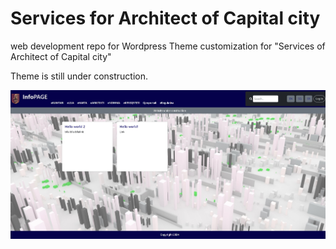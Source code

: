 # Services for Architect of Capital city
web development repo for Wordpress Theme customization for "Services of Architect of Capital city"

Theme is still under construction.

![Example Screenshot](screenshot2.jpg)
